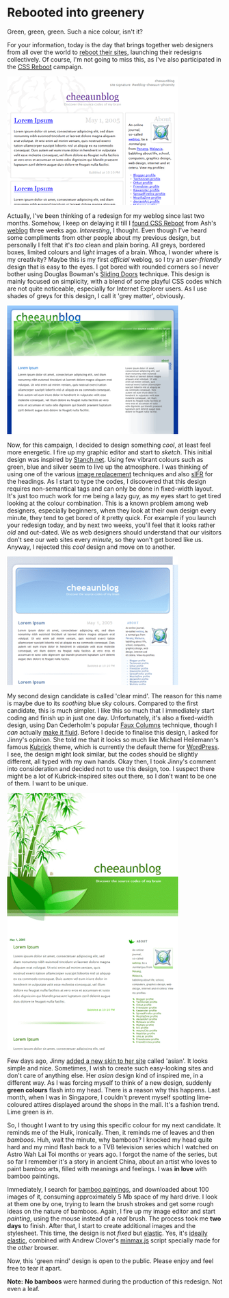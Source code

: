 Rebooted into greenery
===

Green, green, green. Such a nice colour, isn't it?

For your information, today is the day that brings together web designers from all over the world to [reboot their sites](http://may1reboot.com/ "May 1st Reboot"), launching their redesigns collectively. Of course, I'm not going to miss this, as I've also participated in the [CSS Reboot](http://cssreboot.com/) campaign.

![cheeaunblog web site in 'grey matter' design, complete with brain images](../images/screenshots/web/cheeaunblog_grey_matter_brain_design.png)

Actually, I've been thinking of a redesign for my weblog since last two months. Somehow, I keep on delaying it till I [found CSS Reboot](http://ashweb.yada2.net/blogs/index.php/2005/04/10/css_reboot_2005 "CSS REBOOT 2005") from Ash's [weblog](http://ashweb.yada2.net/blogs/ "Ash Web Log") three weeks ago. *Interesting*, I thought. Even though I've heard some compliments from other people about my previous design, but personally I felt that it's *too* clean and plain boring. All greys, bordered boxes, limited colours and *light* images of a brain. Whoa, I wonder where is my creativity? Maybe this is my first *official* weblog, so I try an *user-friendly* design that is easy to the eyes. I got bored with rounded corners so I never bother using Douglas Bowman's [Sliding Doors](http://alistapart.com/articles/slidingdoors/ "Sliding Doors of CSS") technique. This design is mainly focused on simplicity, with a blend of some playful CSS codes which are not quite noticeable, especially for Internet Explorer users. As I use shades of greys for this design, I call it 'grey matter', obviously.

![cheeaunblog web site in 'cool' design, with usage of vibrant blue, free and silver colours](../images/screenshots/web/cheeaunblog_cool_blue_green_silver_design.png)

Now, for this campaign, I decided to design something *cool*, at least feel more energetic. I fire up my graphic editor and start to *sketch*. This initial design was inspired by [Stanch.net](http://stanch.net/). Using few vibrant colours such as green, blue and silver seem to live up the atmosphere. I was thinking of using one of the various [image replacement](http://mezzoblue.com/tests/revised-image-replacement/ "Revised Image Replacement") techniques and also [sIFR](http://wiki.novemberborn.net/sifr/ "sIFR Documentation and FAQ") for the headings. As I start to type the codes, I discovered that this design requires non-semantical tags and can only be done in fixed-width layout. It's just too much work for me being a lazy guy, as my eyes start to get tired looking at the colour combination. This is a known problem among web designers, especially beginners, when they look at their own design every minute, they tend to get bored of it pretty quick. For example if you launch your redesign today, and by next two weeks, you'll feel that it looks rather *old* and out-dated. We as web designers should understand that our visitors don't see our web sites every *minute*, so they won't get bored like us. Anyway, I rejected this *cool* design and move on to another.

![cheeaunblog web site in 'clear mind' design, with sky blue colours and look a bit like a crystal](../images/screenshots/web/cheeaunblog_clear_mind_blue_crystal_design.png)

My second design candidate is called 'clear mind'. The reason for this name is maybe due to its *soothing* blue sky colours. Compared to the first candidate, this is much simpler. I like this so much that I immediately start coding and finish up in just one day. Unfortunately, it's also a fixed-width design, using Dan Cederholm's popular [Faux Columns](http://alistapart.com/articles/fauxcolumns/) technique, though I *can* actually [make it fluid](http://meyerweb.com/eric/thoughts/2004/09/03/sliding-faux-columns/ "Sliding Faux Columns"). Before I decide to finalise this design, I asked for Jinny's opinion. She told me that it looks so much like Michael Heilemann's famous [Kubrick](http://binarybonsai.com/kubrick/) theme, which is currently the default theme for [WordPress](http://wordpress.org/). I see, the design might look similar, but the codes should be slightly different, all typed with my own hands. Okay then, I took Jinny's comment into consideration and decided not to use this design, too. I suspect there might be a lot of Kubrick-inspired sites out there, so I don't want to be one of them. I want to be unique.

![cheeaunblog web site in 'green mind' design, with images of bamboo trees and leaves](../images/screenshots/web/cheeaunblog_green_mind_bamboo_leaves_design.png)

Few days ago, Jinny [added a new skin to her site](http://djspinnet.org/wp/index.php?p=162 "Creeps") called 'asian'. It looks simple and nice.  Sometimes, I wish to create such easy-looking sites and don't care of anything else. Her *asian* design kind of inspired me, in a different way. As I was forcing myself to think of a new design, suddenly **green colours** flash into my head. There is a reason why this happens. Last month, when I was in Singapore, I couldn't prevent myself spotting lime-coloured attires displayed around the shops in the mall. It's a fashion trend. Lime green is *in*.

So, I thought I want to try using this specific colour for my next candidate. It reminds me of the Hulk, ironically. Then, it reminds me of leaves and then *bamboos*. Huh, wait the minute, why bamboos? I knocked my head quite hard and my mind flash back to a TVB television series which I watched on Astro Wah Lai Toi months or years ago. I forgot the name of the series, but so far I remember it's a story in ancient China, about an artist who loves to paint bamboo arts, filled with meanings and feelings. I was **in love** with bamboo paintings.

Immediately, I search for [bamboo paintings](http://google.com/search?q=chinese+bamboo+paintings "Google Search: chinese bamboo paintings"), and downloaded about 100 images of it, consuming approximately 5 Mb space of my hard drive. I look at them one by one, trying to learn the brush strokes and get some rough ideas on the nature of bamboos. Again, I fire up my image editor and start *painting*, using the mouse instead of a *real* brush. The process took me **two days** to finish. After that, I start to create additional images and the stylesheet. This time, the design is not *fixed* but [elastic](http://alistapart.com/articles/elastic/ "Elastic Design"). Yes, it's [ideally elastic](http://maxdesign.com.au/presentation/em/ "Ideal line length for content"), combined with Andrew Clover's [minmax.js](http://doxdesk.com/software/js/minmax.html) script specially made for the *other* browser.

Now, this 'green mind' design is open to the public. Please enjoy and feel free to tear it apart.

**Note:** **No bamboos** were harmed during the production of this redesign. Not even a leaf.